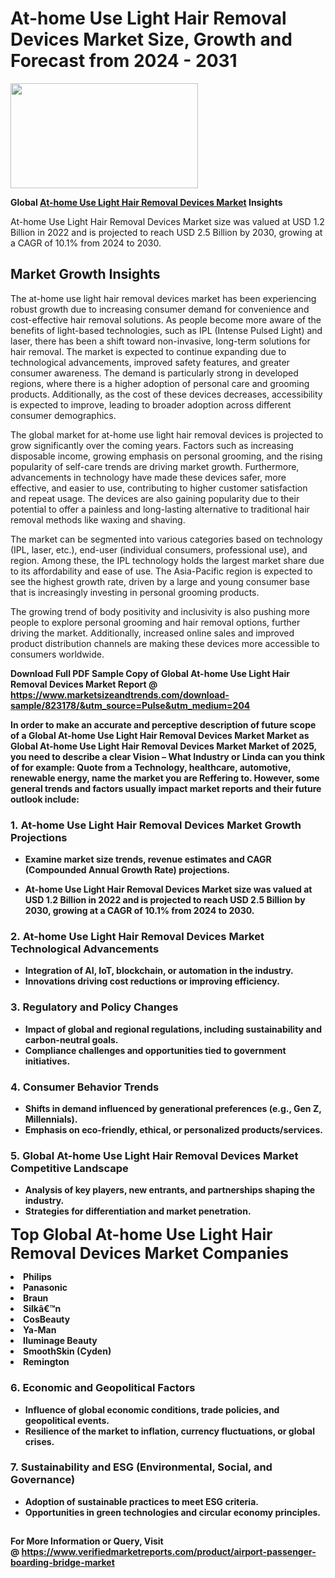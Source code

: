 <H1>At-home Use Light Hair Removal Devices Market Size, Growth and Forecast from 2024 - 2031</H1><img class="aligncenter size-medium wp-image-584254" src="https://thirdeyenews.in/wp-content/uploads/2024/09/Global-Market-Research-300x168.jpeg" alt="" width="300" height="168" /><p><strong>Global&nbsp;<a href="https://www.marketsizeandtrends.com/download-sample/823178/&amp;utm_source=Pulse&amp;utm_medium=204">At-home Use Light Hair Removal Devices Market</a> Insights</strong></p><p>At-home Use Light Hair Removal Devices Market size was valued at USD 1.2 Billion in 2022 and is projected to reach USD 2.5 Billion by 2030, growing at a CAGR of 10.1% from 2024 to 2030.</p><p><h2>Market Growth Insights</h2> <p>The at-home use light hair removal devices market has been experiencing robust growth due to increasing consumer demand for convenience and cost-effective hair removal solutions. As people become more aware of the benefits of light-based technologies, such as IPL (Intense Pulsed Light) and laser, there has been a shift toward non-invasive, long-term solutions for hair removal. The market is expected to continue expanding due to technological advancements, improved safety features, and greater consumer awareness. The demand is particularly strong in developed regions, where there is a higher adoption of personal care and grooming products. Additionally, as the cost of these devices decreases, accessibility is expected to improve, leading to broader adoption across different consumer demographics.</p> <p><strong></strong></p> <p>The global market for at-home use light hair removal devices is projected to grow significantly over the coming years. Factors such as increasing disposable income, growing emphasis on personal grooming, and the rising popularity of self-care trends are driving market growth. Furthermore, advancements in technology have made these devices safer, more effective, and easier to use, contributing to higher customer satisfaction and repeat usage. The devices are also gaining popularity due to their potential to offer a painless and long-lasting alternative to traditional hair removal methods like waxing and shaving.</p> <p>The market can be segmented into various categories based on technology (IPL, laser, etc.), end-user (individual consumers, professional use), and region. Among these, the IPL technology holds the largest market share due to its affordability and ease of use. The Asia-Pacific region is expected to see the highest growth rate, driven by a large and young consumer base that is increasingly investing in personal grooming products.</p> <p>The growing trend of body positivity and inclusivity is also pushing more people to explore personal grooming and hair removal options, further driving the market. Additionally, increased online sales and improved product distribution channels are making these devices more accessible to consumers worldwide.</p> <p><strong></p><p><span class=""><strong>Download Full PDF Sample Copy of Global At-home Use Light Hair Removal Devices Market Report</strong> @ <a href="https://www.marketsizeandtrends.com/download-sample/823178/&amp;utm_source=Pulse&amp;utm_medium=204" target="_blank">https://www.marketsizeandtrends.com/download-sample/823178/&amp;utm_source=Pulse&amp;utm_medium=204</a></span></p><p>In order to make an accurate and perceptive description of future scope of a Global&nbsp;At-home Use Light Hair Removal Devices Market Market as Global&nbsp;At-home Use Light Hair Removal Devices Market Market of 2025, you need to describe a clear Vision &ndash; What Industry or Linda can you think of for example: Quote from a Technology, healthcare, automotive, renewable energy, name the market you are Reffering to. However, some general trends and factors usually impact market reports and their future outlook include:</p><h3>1.&nbsp;<strong>At-home Use Light Hair Removal Devices Market Growth Projections</strong></h3><ul><li>Examine market size trends, revenue estimates and CAGR (Compounded Annual Growth Rate) projections.</li><li><p>At-home Use Light Hair Removal Devices Market size was valued at USD 1.2 Billion in 2022 and is projected to reach USD 2.5 Billion by 2030, growing at a CAGR of 10.1% from 2024 to 2030.</p></li></ul><h3>2.&nbsp;<strong>At-home Use Light Hair Removal Devices Market Technological Advancements</strong></h3><ul><li>Integration of AI, IoT, blockchain, or automation in the industry.</li><li>Innovations driving cost reductions or improving efficiency.</li></ul><h3>3.&nbsp;<strong>Regulatory and Policy Changes</strong></h3><ul><li>Impact of global and regional regulations, including sustainability and carbon-neutral goals.</li><li>Compliance challenges and opportunities tied to government initiatives.</li></ul><h3>4.&nbsp;<strong>Consumer Behavior Trends</strong></h3><ul><li>Shifts in demand influenced by generational preferences (e.g., Gen Z, Millennials).</li><li>Emphasis on eco-friendly, ethical, or personalized products/services.</li></ul><h3>5.&nbsp;<strong>Global At-home Use Light Hair Removal Devices Market Competitive Landscape</strong></h3><ul><li>Analysis of key players, new entrants, and partnerships shaping the industry.</li><li>Strategies for differentiation and market penetration.</li></ul><p data-pm-slice="1 1 []"><span style="color: inherit; font-family: inherit; font-size: 25px;">Top Global At-home Use Light Hair Removal Devices Market Companies</span></p><div class="" data-test-id=""><p><li>Philips</li><li> Panasonic</li><li> Braun</li><li> Silkâ€™n</li><li> CosBeauty</li><li> Ya-Man</li><li> Iluminage Beauty</li><li> SmoothSkin (Cyden)</li><li> Remington</li></p></div><h3>6.&nbsp;<strong>Economic and Geopolitical Factors</strong></h3><ul><li>Influence of global economic conditions, trade policies, and geopolitical events.</li><li>Resilience of the market to inflation, currency fluctuations, or global crises.</li></ul><h3>7.&nbsp;<strong>Sustainability and ESG (Environmental, Social, and Governance)</strong></h3><ul><li>Adoption of sustainable practices to meet ESG criteria.</li><li>Opportunities in green technologies and circular economy principles.</li></ul><h2><strong style="font-size: 14px;">For More Information or Query, Visit @&nbsp;</strong><a style="background-color: #ffffff; font-size: 14px;" href="https://www.marketsizeandtrends.com/report/at-home-use-light-hair-removal-devices-market/" target="_blank">https://www.verifiedmarketreports.com/product/airport-passenger-boarding-bridge-market</a></h2>
